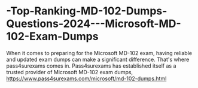# -Top-Ranking-MD-102-Dumps-Questions-2024---Microsoft-MD-102-Exam-Dumps
When it comes to preparing for the Microsoft MD-102 exam, having reliable and updated exam dumps can make a significant difference. That's where pass4surexams comes in.  Pass4surexams has established itself as a trusted provider of Microsoft MD-102 exam dumps, https://www.pass4surexams.com/microsoft/md-102-dumps.html
